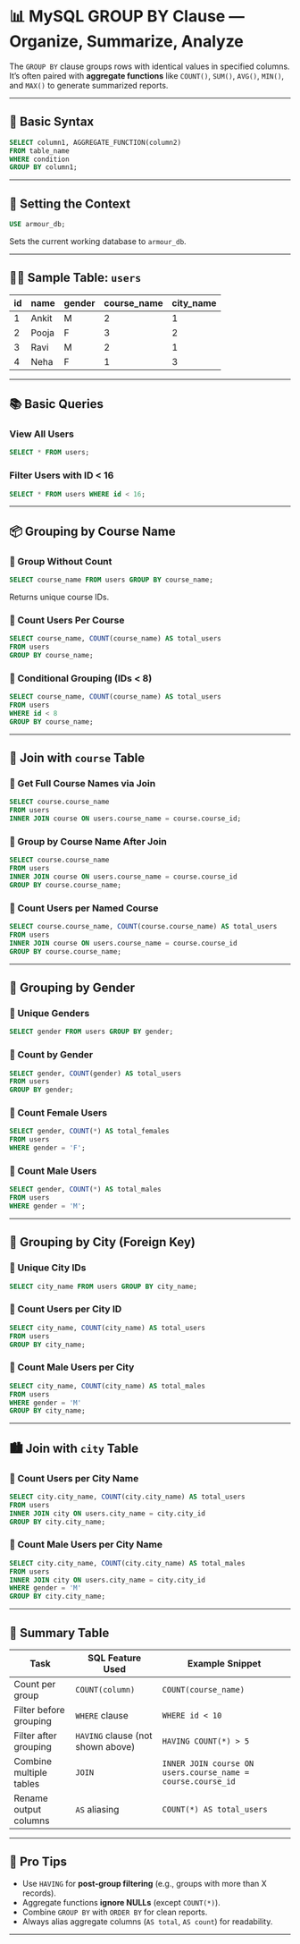 
# 📊 MySQL GROUP BY Clause — Organize, Summarize, Analyze

The `GROUP BY` clause groups rows with identical values in specified columns. It’s often paired with **aggregate functions** like `COUNT()`, `SUM()`, `AVG()`, `MIN()`, and `MAX()` to generate summarized reports.

---

## 🔧 Basic Syntax

```sql
SELECT column1, AGGREGATE_FUNCTION(column2)
FROM table_name
WHERE condition
GROUP BY column1;
```

---

## 🧩 Setting the Context

```sql
USE armour_db;
```

Sets the current working database to `armour_db`.

---

## 👨‍💻 Sample Table: `users`

| id | name  | gender | course\_name | city\_name |
| -- | ----- | ------ | ------------ | ---------- |
| 1  | Ankit | M      | 2            | 1          |
| 2  | Pooja | F      | 3            | 2          |
| 3  | Ravi  | M      | 2            | 1          |
| 4  | Neha  | F      | 1            | 3          |

---

## 📚 Basic Queries

### View All Users

```sql
SELECT * FROM users;
```

### Filter Users with ID < 16

```sql
SELECT * FROM users WHERE id < 16;
```

---

## 📦 Grouping by Course Name

### 🔹 Group Without Count

```sql
SELECT course_name FROM users GROUP BY course_name;
```

Returns unique course IDs.

### 🔹 Count Users Per Course

```sql
SELECT course_name, COUNT(course_name) AS total_users
FROM users
GROUP BY course_name;
```

### 🔹 Conditional Grouping (IDs < 8)

```sql
SELECT course_name, COUNT(course_name) AS total_users
FROM users
WHERE id < 8
GROUP BY course_name;
```

---

## 🔗 Join with `course` Table

### 🔹 Get Full Course Names via Join

```sql
SELECT course.course_name
FROM users
INNER JOIN course ON users.course_name = course.course_id;
```

### 🔹 Group by Course Name After Join

```sql
SELECT course.course_name
FROM users
INNER JOIN course ON users.course_name = course.course_id
GROUP BY course.course_name;
```

### 🔹 Count Users per Named Course

```sql
SELECT course.course_name, COUNT(course.course_name) AS total_users
FROM users
INNER JOIN course ON users.course_name = course.course_id
GROUP BY course.course_name;
```

---

## 🚻 Grouping by Gender

### 🔹 Unique Genders

```sql
SELECT gender FROM users GROUP BY gender;
```

### 🔹 Count by Gender

```sql
SELECT gender, COUNT(gender) AS total_users
FROM users
GROUP BY gender;
```

### 🔹 Count Female Users

```sql
SELECT gender, COUNT(*) AS total_females
FROM users
WHERE gender = 'F';
```

### 🔹 Count Male Users

```sql
SELECT gender, COUNT(*) AS total_males
FROM users
WHERE gender = 'M';
```

---

## 🌆 Grouping by City (Foreign Key)

### 🔹 Unique City IDs

```sql
SELECT city_name FROM users GROUP BY city_name;
```

### 🔹 Count Users per City ID

```sql
SELECT city_name, COUNT(city_name) AS total_users
FROM users
GROUP BY city_name;
```

### 🔹 Count Male Users per City

```sql
SELECT city_name, COUNT(city_name) AS total_males
FROM users
WHERE gender = 'M'
GROUP BY city_name;
```

---

## 🏙️ Join with `city` Table

### 🔹 Count Users per City Name

```sql
SELECT city.city_name, COUNT(city.city_name) AS total_users
FROM users
INNER JOIN city ON users.city_name = city.city_id
GROUP BY city.city_name;
```

### 🔹 Count Male Users per City Name

```sql
SELECT city.city_name, COUNT(city.city_name) AS total_males
FROM users
INNER JOIN city ON users.city_name = city.city_id
WHERE gender = 'M'
GROUP BY city.city_name;
```

---

## 📌 Summary Table

| Task                    | SQL Feature Used                  | Example Snippet                                             |
| ----------------------- | --------------------------------- | ----------------------------------------------------------- |
| Count per group         | `COUNT(column)`                   | `COUNT(course_name)`                                        |
| Filter before grouping  | `WHERE` clause                    | `WHERE id < 10`                                             |
| Filter after grouping   | `HAVING` clause (not shown above) | `HAVING COUNT(*) > 5`                                       |
| Combine multiple tables | `JOIN`                            | `INNER JOIN course ON users.course_name = course.course_id` |
| Rename output columns   | `AS` aliasing                     | `COUNT(*) AS total_users`                                   |

---

## 🧠 Pro Tips

* Use `HAVING` for **post-group filtering** (e.g., groups with more than X records).
* Aggregate functions **ignore NULLs** (except `COUNT(*)`).
* Combine `GROUP BY` with `ORDER BY` for clean reports.
* Always alias aggregate columns (`AS total`, `AS count`) for readability.

---

